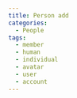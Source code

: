 ```yaml
---
title: Person add
categories:
  - People
tags:
  - member
  - human
  - individual
  - avatar
  - user
  - account
---
```

